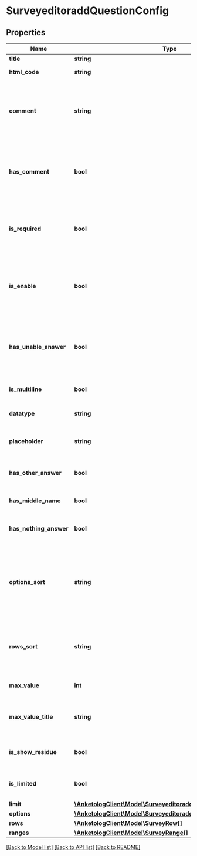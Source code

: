 # SurveyeditoraddQuestionConfig

## Properties
Name | Type | Description | Notes
------------ | ------------- | ------------- | -------------
**title** | **string** | Текст вопроса | [optional] 
**html_code** | **string** | Код HTML-вставки  Для вопросов:  * &#x60;html&#x60; | [optional] 
**comment** | **string** | Комментарий к вопросу (HTML)  Для вопросов:  * &#x60;free&#x60; * &#x60;freelist&#x60; * &#x60;select&#x60; * &#x60;multiselect&#x60; * &#x60;dropdown&#x60; * &#x60;matrix&#x60; * &#x60;matrix3d&#x60; * &#x60;name&#x60; * &#x60;email&#x60; * &#x60;date&#x60; * &#x60;scale&#x60; * &#x60;order&#x60; * &#x60;ratingscale&#x60; | [optional] 
**has_comment** | **bool** | Отображать комментарий к вопросу  Для вопросов:  * &#x60;free&#x60; * &#x60;freelist&#x60; * &#x60;select&#x60; * &#x60;multiselect&#x60; * &#x60;dropdown&#x60; * &#x60;matrix&#x60; * &#x60;matrix3d&#x60; * &#x60;name&#x60; * &#x60;email&#x60; * &#x60;date&#x60; * &#x60;scale&#x60; * &#x60;order&#x60; * &#x60;ratingscale&#x60; | [optional] 
**is_required** | **bool** | Вопрос обазательный  Для вопросов:  * &#x60;free&#x60; * &#x60;freelist&#x60; * &#x60;select&#x60; * &#x60;multiselect&#x60; * &#x60;dropdown&#x60; * &#x60;matrix&#x60; * &#x60;matrix3d&#x60; * &#x60;name&#x60; * &#x60;email&#x60; * &#x60;date&#x60; * &#x60;scale&#x60; * &#x60;order&#x60; * &#x60;ratingscale&#x60; | [optional] 
**is_enable** | **bool** | Вопрос виден респонденту  Для вопросов:  * &#x60;html&#x60; * &#x60;free&#x60; * &#x60;freelist&#x60; * &#x60;select&#x60; * &#x60;multiselect&#x60; * &#x60;dropdown&#x60; * &#x60;matrix&#x60; * &#x60;matrix3d&#x60; * &#x60;name&#x60; * &#x60;email&#x60; * &#x60;date&#x60; * &#x60;scale&#x60; * &#x60;order&#x60; * &#x60;ratingscale&#x60; | [optional] 
**has_unable_answer** | **bool** | Вариант \&quot;затрудняюсь ответить\&quot;  Для вопросов:  * &#x60;free&#x60; * &#x60;freelist&#x60; * &#x60;select&#x60; * &#x60;multiselect&#x60; * &#x60;dropdown&#x60; * &#x60;matrix&#x60; * &#x60;matrix3d&#x60; * &#x60;name&#x60; * &#x60;email&#x60; * &#x60;date&#x60; * &#x60;scale&#x60; * &#x60;order&#x60; * &#x60;ratingscale&#x60; | [optional] 
**is_multiline** | **bool** | Многострочное поле ввода  Для вопросов:  * &#x60;free&#x60; * &#x60;freelist&#x60; | [optional] 
**datatype** | **string** | Тип данных в поле ввода  Для вопросов:  * &#x60;free&#x60; * &#x60;freelist&#x60; | [optional] 
**placeholder** | **string** | Текст-подсказка  Для вопросов:  * &#x60;free&#x60; * &#x60;dropdown&#x60; * &#x60;matrix3d&#x60; * &#x60;email&#x60; | [optional] 
**has_other_answer** | **bool** | Вариант \&quot;другое\&quot;  Для вопросов:  * &#x60;freelist&#x60; * &#x60;select&#x60; * &#x60;multiselect&#x60; * &#x60;dropdown&#x60; | [optional] 
**has_middle_name** | **bool** | Добавлять поле \&quot;Отчество\&quot;  Для вопросов:  * &#x60;free&#x60; | [optional] 
**has_nothing_answer** | **bool** | Вариант \&quot;ничего из вышеперечисленного\&quot;  Для вопросов:  * &#x60;select&#x60; * &#x60;multiselect&#x60; * &#x60;dropdown&#x60; | [optional] 
**options_sort** | **string** | Сортировка вариантов  * &#x60;default&#x60; - по умолчанию * &#x60;alphabet&#x60; - в алфавитном порядке * &#x60;random&#x60; - в случайном порядке  Для вопросов:  * &#x60;freelist&#x60; * &#x60;select&#x60; * &#x60;multiselect&#x60; * &#x60;dropdown&#x60; * &#x60;matrix&#x60; * &#x60;matrix3d&#x60; * &#x60;order&#x60; * &#x60;ratingscale&#x60; | [optional] 
**rows_sort** | **string** | Сортировка строк  * &#x60;default&#x60; - по умолчанию * &#x60;alphabet&#x60; - в алфавитном порядке * &#x60;random&#x60; - в случайном порядке  Для вопросов:  * &#x60;matrix&#x60; * &#x60;matrix3d&#x60; | [optional] 
**max_value** | **int** | Максимальное значение  Для вопросов:  * &#x60;ratingscale&#x60; | [optional] 
**max_value_title** | **string** | Eдиница измерения максимального значения (пример \&quot;баллов\&quot;)  Для вопросов:  * &#x60;ratingscale&#x60; | [optional] 
**is_show_residue** | **bool** | Показывать остаток нераспределенных баллов  Для вопросов:  * &#x60;ratingscale&#x60; | [optional] 
**is_limited** | **bool** | Включить ограничение количества выбранных вариантов  Для вопросов:  * &#x60;multiselect&#x60; | [optional] 
**limit** | [**\AnketologClient\Model\SurveyeditoraddQuestionConfigLimit**](SurveyeditoraddQuestionConfigLimit.md) |  | [optional] 
**options** | [**\AnketologClient\Model\SurveyeditoraddQuestionConfigOptions[]**](SurveyeditoraddQuestionConfigOptions.md) |  | [optional] 
**rows** | [**\AnketologClient\Model\SurveyRow[]**](SurveyRow.md) |  | [optional] 
**ranges** | [**\AnketologClient\Model\SurveyRange[]**](SurveyRange.md) |  | [optional] 

[[Back to Model list]](../README.md#documentation-for-models) [[Back to API list]](../README.md#documentation-for-api-endpoints) [[Back to README]](../README.md)


